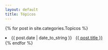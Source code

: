 ```yaml
---
layout: default
title: Tópicos
---
```


{% for post in site.categories.Topicos %}
 <li><span>{{ post.date | date_to_string }}</span> &nbsp; <a href="{{ post.url }}">{{ post.title }}</a></li>
{% endfor %}

